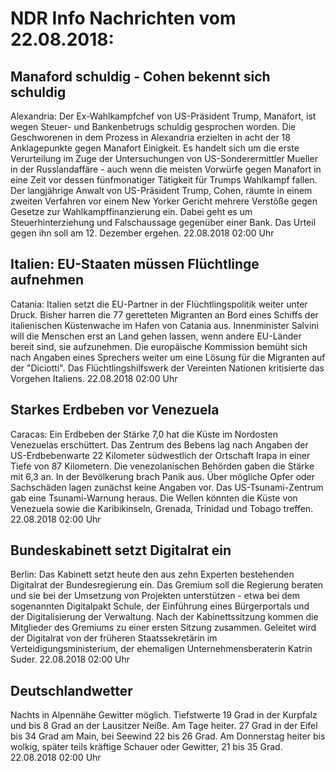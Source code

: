 # NDR Info Nachrichten vom 22.08.2018:


## Manaford schuldig - Cohen bekennt sich schuldig
Alexandria: Der Ex-Wahlkampfchef von US-Präsident Trump, Manafort, ist wegen Steuer- und Bankenbetrugs schuldig gesprochen worden. Die Geschworenen in dem Prozess in Alexandria erzielten in acht der 18 Anklagepunkte gegen Manafort Einigkeit. Es handelt sich um die erste Verurteilung im Zuge der Untersuchungen von US-Sonderermittler Mueller in der Russlandaffäre - auch wenn die meisten Vorwürfe gegen Manafort in eine Zeit vor dessen fünfmonatiger Tätigkeit für Trumps Wahlkampf fallen. Der langjährige Anwalt von US-Präsident Trump, Cohen, räumte in einem zweiten Verfahren vor einem New Yorker Gericht mehrere Verstöße gegen Gesetze zur Wahlkampffinanzierung ein. Dabei geht es um Steuerhinterziehung und Falschaussage gegenüber einer Bank. Das Urteil gegen ihn soll am 12. Dezember ergehen. 22.08.2018 02:00 Uhr 

## Italien: EU-Staaten müssen Flüchtlinge aufnehmen
Catania: Italien setzt die EU-Partner in der Flüchtlingspolitik weiter unter Druck. Bisher harren die 77 geretteten Migranten an Bord eines Schiffs der italienischen Küstenwache im Hafen von Catania aus. Innenminister Salvini will die Menschen erst an Land gehen lassen, wenn andere EU-Länder bereit sind, sie aufzunehmen. Die europäische Kommission bemüht sich nach Angaben eines Sprechers weiter um eine Lösung für die Migranten auf der "Diciotti". Das Flüchtlingshilfswerk der Vereinten Nationen kritisierte das Vorgehen Italiens. 22.08.2018 02:00 Uhr 

## Starkes Erdbeben vor Venezuela
Caracas: Ein Erdbeben der Stärke 7,0 hat die Küste im Nordosten Venezuelas erschüttert. Das Zentrum des Bebens lag nach Angaben der US-Erdbebenwarte 22 Kilometer südwestlich der Ortschaft Irapa in einer Tiefe von 87 Kilometern. Die venezolanischen Behörden gaben die Stärke mit 6,3 an. In der Bevölkerung brach Panik aus. Über mögliche Opfer oder Sachschäden lagen zunächst keine Angaben vor. Das US-Tsunami-Zentrum gab eine Tsunami-Warnung heraus. Die Wellen könnten die Küste von Venezuela sowie die Karibikinseln, Grenada, Trinidad und Tobago treffen. 22.08.2018 02:00 Uhr 

## Bundeskabinett setzt Digitalrat ein
Berlin: Das Kabinett setzt heute den aus zehn Experten bestehenden Digitalrat der Bundesregierung ein. Das Gremium soll die Regierung beraten und sie bei der Umsetzung von Projekten unterstützen - etwa bei dem sogenannten Digitalpakt Schule, der Einführung eines Bürgerportals und der Digitalisierung der Verwaltung. Nach der Kabinettssitzung kommen die Mitglieder des Gremiums zu einer ersten Sitzung zusammen. Geleitet wird der Digitalrat von der früheren Staatssekretärin im Verteidigungsministerium, der ehemaligen Unternehmensberaterin Katrin Suder. 22.08.2018 02:00 Uhr 

## Deutschlandwetter
Nachts in Alpennähe Gewitter möglich. Tiefstwerte 19 Grad in der Kurpfalz und bis 8 Grad an der Lausitzer Neiße. Am Tage heiter. 27 Grad in der Eifel bis 34 Grad am Main, bei Seewind 22 bis 26 Grad. Am Donnerstag heiter bis wolkig, später teils kräftige Schauer oder Gewitter, 21 bis 35 Grad. 22.08.2018 02:00 Uhr 
